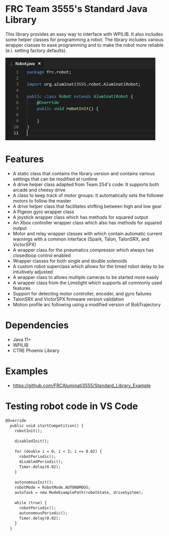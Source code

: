 # FRC Team 3555's Standard Java Library

This library provides an easy way to interface with WPILIB.  It also includes some helper classes for programming a robot.  The library includes various wrapper classes to ease programming and to make the robot more reliable (e.i. setting factory defaults).

![Robot.java](https://github.com/FRCAluminati3555/Standard_Library/raw/master/wiki/robot_class.png)

# Features
  - A static class that contains the library version and contains various settings that can be modified at runtime
  - A drive helper class adapted from Team 254's code: It supports both arcade and cheesy drive
  - A class to keep track of motor groups: It automatically sets the follower motors to follow the master
  - A drive helper class that facilitates shifting between high and low gear
  - A Pigeon gyro wrapper class
  - A joystick wrapper class which has methods for squared output
  - An Xbox controller wrapper class which also has methods for squared output
  - Motor and relay wrapper classes with which contain automatic current warnings with a common interface (Spark, Talon, TalonSRX, and VictorSPX)
  - A wrapper class for the pneumatics compressor which always has closedloop control enabled
  - Wrapper classes for both single and double solenoids
  - A custom robot superclass which allows for the timed robot delay to be intuitively adjusted
  - A wrapper class to allows multiple cameras to be started more easily
  - A wrapper class from the Limelight which supports all commonly used features
  - Support for detecting motor controller, encoder, and gyro failures
  - TalonSRX and VictorSPX firmware version validation
  - Motion profile arc following using a modified version of BobTrajectory
# Dependencies
  - Java 11+
  - WPILIB
  - CTRE Phoenix Library
# Examples
  - https://github.com/FRCAluminati3555/Standard_Library_Example
  
# Testing robot code in VS Code
```
@Override
  public void startCompetition() {
    robotInit();

    disabledInit();

    for (double i = 0; i < 3; i += 0.02) {
      robotPeriodic();
      disabledPeriodic();
      Timer.delay(0.02);
    }

    autonomousInit();
    robotMode = RobotMode.AUTONOMOUS;
    autoTask = new ModeExamplePath(robotState, driveSystem);

    while (true) {
      robotPeriodic();
      autonomousPeriodic();
      Timer.delay(0.02);
    }
  }
```
